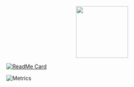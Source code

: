 <div align="center"> <img height="137px" src="https://github-readme-stats.vercel.app/api?username=zhuSilence&hide_title=true&hide_border=true&show_icons=trueline_height=21&text_color=000&icon_color=000&bg_color=0,ea6161,ffc64d,fffc4d,52fa5a&theme=graywhite" /> </div>



[![ReadMe Card](https://github-readme-stats.vercel.app/api/pin/?username=zhuSilence&repo=Ad-papers)]()

![Metrics](https://metrics.lecoq.io/zhuSilence?template=classic&base=header%2C%20activity%2C%20community%2C%20repositories%2C%20metadata&base.indepth=false&base.hireable=false&base.skip=false&config.timezone=Asia%2FShanghai)
